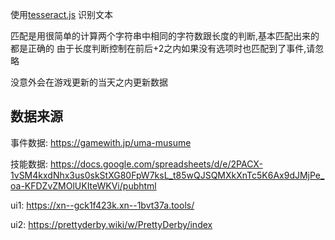 使用[tesseract.js](https://github.com/naptha/tesseract.js) 识别文本

匹配是用很简单的计算两个字符串中相同的字符数跟长度的判断,基本匹配出来的都是正确的
由于长度判断控制在前后+2之内如果没有选项时也匹配到了事件,请忽略

没意外会在游戏更新的当天之内更新数据

## 数据来源
事件数据: https://gamewith.jp/uma-musume

技能数据: https://docs.google.com/spreadsheets/d/e/2PACX-1vSM4kxdNhx3us0skStXG80FpW7ksL_t85wQJSQMXkXnTc5K6Ax9dJMjPe_oa-KFDZvZMOlUKIteWKVi/pubhtml

ui1: https://xn--gck1f423k.xn--1bvt37a.tools/

ui2: https://prettyderby.wiki/w/PrettyDerby/index